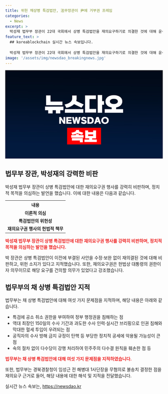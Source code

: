 ```yaml
---
title: 위헌 채상병 특검법안, 法무장관이 尹에 거부권 프레임
categories:
  - News
excerpt: >
  박성재 법무부 장관이 22대 국회에서 상병 특검법안을 재의요구하기로 의결한 것에 대해 윤석열 대통령을 향한 정치적 의도를 비난했다. 법무부는 특검법안의 위헌성과 문제점을 지적하며, 임성근 전 해병대 1사단장의 무혐의 결정을 재의요구 근거로 언급했다. 또한, 윤 대통령이 거부권을 행사하면 이해충돌이 생길 수 있는지에 대한 검토를 내세웠다. 오히려, 특검법안 재의요구를 집중적으로 부각시키고, 국민의힘 당이 표결에 불참한 점을 강조했다.
feature_text: >
  ## koreablockchain 실시간 뉴스 속보입니다.

  박성재 법무부 장관이 22대 국회에서 상병 특검법안을 재의요구하기로 의결한 것에 대해 윤석열 대통령을 향한 정치적 의도를 비난했다. 법무부는 특검법안의 위헌성과 문제점을 지적하며, 임성근 전 해병대 1사단장의 무혐의 결정을 재의요구 근거로 언급했다. 또한, 윤 대통령이 거부권을 행사하면 이해충돌이 생길 수 있는지에 대한 검토를 내세웠다. 오히려, 특검법안 재의요구를 집중적으로 부각시키고, 국민의힘 당이 표결에 불참한 점을 강조했다.
image: '/assets/img/newsdao_breakingnews.jpg'
---
```


<p><img src="/assets/img/newsdao_breakingnews.jpg" alt="koreablockchain 속보" /></p>

<h2 data-ke-size="size26">법무부 장관, 박성재의 강력한 비판</h2>

<p data-ke-size="size16">박성재 법무부 장관이 상병 특검법안에 대한 재의요구권 행사를 강력히 비판하며, 정치적 목적을 의심하는 발언을 했습니다. 이에 대한 내용은 다음과 같습니다.</p>

<table>
    <tr>
        <th>내용</th>
    </tr>
    <tr>
        <td style="text-align: center; height: 17px;"><b>이론적 의심</b></td>
    </tr>
    <tr>
        <td style="text-align: center; height: 17px;"><b>특검법안의 위헌성</b></td>
    </tr>
    <tr>
        <td style="text-align: center; height: 17px;"><b>재의요구권 행사의 헌법적 책무</b></td>
    </tr>
</table>

<p><b><span style="color: #ee2323;">박성재 법무부 장관이 상병 특검법안에 대한 재의요구권 행사를 강력히 비판하며, 정치적 목적을 의심하는 발언을 했습니다.</span></b></p>

<p data-ke-size="size16">박 장관은 상병 특검법안이 이전에 부결된 사안을 수정·보완 없이 재의결된 것에 대해 비판하고, 위헌 소지가 있다고 지적했습니다. 또한, 재의요구권은 헌법상 대통령의 권한이자 의무이므로 해당 요구를 건의할 의무가 있었다고 강조했습니다.</p>

<h2 data-ke-size="size26">법무부의 채 상병 특검법안 지적</h2>

<p data-ke-size="size16">법무부는 채 상병 특검법안에 대해 여섯 가지 문제점을 지적하며, 해당 내용은 아래와 같습니다.</p>

<ul>
    <li>특검에 공소 취소 권한을 부여하여 정부 행정권을 침해하는 점</li>
    <li>역대 최장인 150일의 수사 기간과 과도한 수사 인력·실시간 브리핑으로 인권 침해와 막대한 혈세 투입이 우려되는 점</li>
    <li>공직자의 수사 방해 금지 규정이 탄핵 등 부당한 정치적 공세에 악용될 가능성이 큰 점</li>
    <li>숙의 절차 없이 다수당이 강행 처리하여 민주주의 다수결 원칙을 훼손한 점 등</li>
</ul>

<p><b><span style="color: #ee2323;">법무부는 채 상병 특검법안에 대해 여섯 가지 문제점을 지적하였습니다.</span></b></p>

<p data-ke-size="size16">또한, 법무부는 경북경찰청이 임성근 전 해병대 1사단장을 무혐의로 불송치 결정한 점을 재의요구 근거로 들어, 해당 내용에 대한 해석 및 지적을 전달했습니다.</p>
실시간 뉴스 속보는, <a href="https://newsdao.kr" rel="dofollow">https://newsdao.kr</a>


